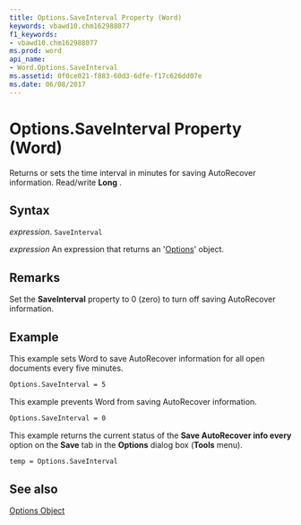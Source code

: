 ```yaml
---
title: Options.SaveInterval Property (Word)
keywords: vbawd10.chm162988077
f1_keywords:
- vbawd10.chm162988077
ms.prod: word
api_name:
- Word.Options.SaveInterval
ms.assetid: 0f0ce021-f883-60d3-6dfe-f17c626dd07e
ms.date: 06/08/2017
---
```



# Options.SaveInterval Property (Word)

Returns or sets the time interval in minutes for saving AutoRecover information. Read/write  **Long** .


## Syntax

 _expression_. `SaveInterval`

 _expression_ An expression that returns an '[Options](Word.Options.md)' object.


## Remarks

Set the  **SaveInterval** property to 0 (zero) to turn off saving AutoRecover information.


## Example

This example sets Word to save AutoRecover information for all open documents every five minutes.


```vb
Options.SaveInterval = 5
```

This example prevents Word from saving AutoRecover information.




```vb
Options.SaveInterval = 0
```

This example returns the current status of the  **Save AutoRecover info every** option on the **Save** tab in the **Options** dialog box (**Tools** menu).




```vb
temp = Options.SaveInterval
```


## See also


[Options Object](Word.Options.md)

